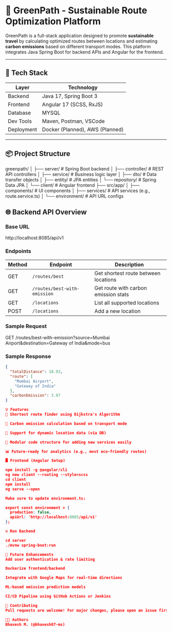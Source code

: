 # 🌿 GreenPath - Sustainable Route Optimization Platform

GreenPath is a full-stack application designed to promote **sustainable travel** by calculating optimized routes between locations and estimating **carbon emissions** based on different transport modes. This platform integrates Java Spring Boot for backend APIs and Angular for the frontend.

---

## 🚀 Tech Stack

| Layer        | Technology              |
|--------------|-------------------------|
| Backend      | Java 17, Spring Boot 3  |
| Frontend     | Angular 17 (SCSS, RxJS) |
| Database     | MYSQL             |
| Dev Tools    | Maven, Postman, VSCode  |
| Deployment   | Docker (Planned), AWS (Planned) |

---

## 📦 Project Structure

greenpath/
│
├── server/ # Spring Boot backend
│ ├── controller/ # REST API controllers
│ ├── service/ # Business logic layer
│ ├── dto/ # Data transfer objects
│ ├── entity/ # JPA entities
│ └── repository/ # Spring Data JPA
│
└── client/ # Angular frontend
├── src/app/
│ ├── components/ # UI components
│ ├── services/ # API services (e.g., route.service.ts)
│ └── environment/ # API URL configs

## 🌐 Backend API Overview

### Base URL
http://localhost:8085/api/v1


### Endpoints

| Method | Endpoint                        | Description                            |
|--------|----------------------------------|----------------------------------------|
| GET    | `/routes/best`                  | Get shortest route between locations   |
| GET    | `/routes/best-with-emission`    | Get route with carbon emission stats   |
| GET    | `/locations`                    | List all supported locations           |
| POST   | `/locations`                    | Add a new location                     |

### Sample Request

GET /routes/best-with-emission?source=Mumbai Airport&destination=Gateway of India&mode=bus


### Sample Response

```json
{
  "totalDistance": 18.93,
  "route": [
    "Mumbai Airport",
    "Gateway of India"
  ],
  "carbonEmission": 3.97
}

💡 Features
🧭 Shortest route finder using Dijkstra's Algorithm

🌱 Carbon emission calculation based on transport mode

📍 Support for dynamic location data (via DB)

🔐 Modular code structure for adding new services easily

📊 Future-ready for analytics (e.g., most eco-friendly routes)

🖥️ Frontend (Angular Setup)

npm install -g @angular/cli
ng new client --routing --style=scss
cd client
npm install
ng serve --open

Make sure to update environment.ts:

export const environment = {
  production: false,
  apiUrl: 'http://localhost:8085/api/v1'
};

⚙️ Run Backend

cd server
./mvnw spring-boot:run

📌 Future Enhancements
Add user authentication & rate limiting

Dockerize frontend/backend

Integrate with Google Maps for real-time directions

ML-based emission prediction models

CI/CD Pipeline using GitHub Actions or Jenkins

🧠 Contributing
Pull requests are welcome! For major changes, please open an issue first.

👨‍💻 Authors
Bhavesh M. (@bhavesh07-ms)



